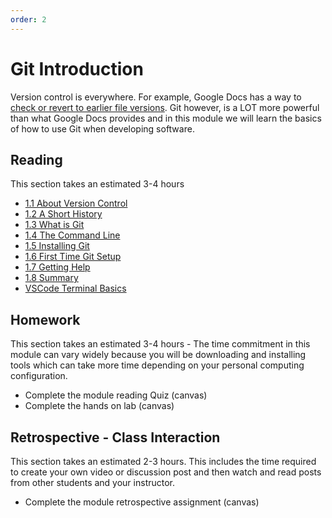 ```yaml
---
order: 2
---
```


# Git Introduction

Version control is everywhere. For example, Google Docs has a way to
[check or revert to earlier file
versions](https://support.google.com/a/users/answer/9308971?hl=en). Git
however, is a LOT more powerful than what Google Docs provides and in
this module we will learn the basics of how to use Git when developing
software.

## Reading

This section takes an estimated 3-4 hours

- [1.1 About Version Control](https://git-scm.com/book/en/v2/Getting-Started-About-Version-Control)
- [1.2 A Short History](https://git-scm.com/book/en/v2/Getting-Started-A-Short-History-of-Git)
- [1.3 What is Git](https://git-scm.com/book/en/v2/Getting-Started-What-is-Git%3F)
- [1.4 The Command Line](https://git-scm.com/book/en/v2/Getting-Started-The-Command-Line)
- [1.5 Installing Git](https://git-scm.com/book/en/v2/Getting-Started-Installing-Git)
- [1.6 First Time Git Setup](https://git-scm.com/book/en/v2/Getting-Started-First-Time-Git-Setup)
- [1.7 Getting Help](https://git-scm.com/book/en/v2/Getting-Started-Getting-Help)
- [1.8 Summary](https://git-scm.com/book/en/v2/Getting-Started-Summary)
- [VSCode Terminal Basics](https://code.visualstudio.com/docs/terminal/basics)

## Homework

This section takes an estimated 3-4 hours - The time commitment in this
module can vary widely because you will be downloading and installing
tools which can take more time depending on your personal computing
configuration.

- Complete the module reading Quiz (canvas)
- Complete the hands on lab (canvas)

## Retrospective - Class Interaction

This section takes an estimated 2-3 hours. This includes the time
required to create your own video or discussion post and then watch and
read posts from other students and your instructor.

- Complete the module retrospective assignment (canvas)

